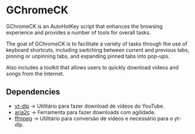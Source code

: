 # GChromeCK

 GChromeCK is an AutoHotKey script that enhances the browsing experience and provides a number of tools for overall tasks.

 The goal of GChromeCK is to facilitate a variety of tasks through the use of keyboard shortcuts, including switching between current and previous tabs, pinning or unpinning tabs, and expanding pinned tabs into pop-ups.

 Also includes a toolkit that allows users to quickly download videos and songs from the Internet.

## Dependencies

- [yt-dlp](https://github.com/yt-dlp/yt-dlp) → Utilitário para fazer download de vídeos do YouTube.
- [aria2c](https://github.com/aria2/aria2) → Ferramenta para fazer downloads com agilidade.
- [ffmpeg](https://github.com/FFmpeg/FFmpeg) → Utilitário para conversão de vídeos e necessário para o yt-dlp.
